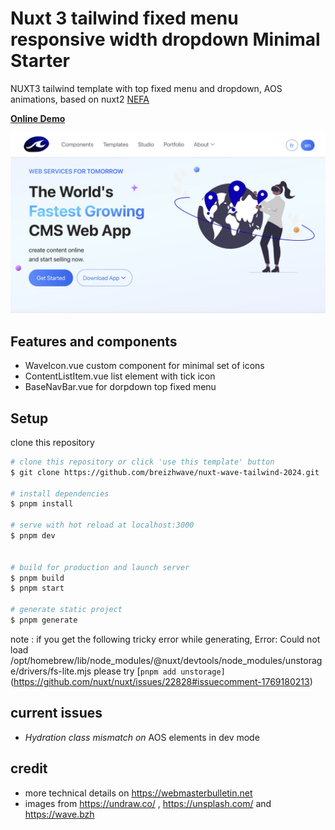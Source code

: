 # Nuxt 3 tailwind fixed menu responsive width dropdown Minimal Starter

NUXT3 tailwind template with top fixed menu and dropdown, AOS animations, based on nuxt2 [NEFA](https://www.tailwindawesome.com/resources/nefa)

**[Online Demo](https://nuxt-wave-tailwind-git-main-breizhwaves-projects.vercel.app/)**



![Thumbnail](assets/img/illustrations/screenshot.jpg)

## Features and components 

- WaveIcon.vue custom component for minimal set of icons
- ContentListItem.vue list element with tick icon
- BaseNavBar.vue for dorpdown top fixed menu 

## Setup

clone this repository


```bash
# clone this repository or click 'use this template' button
$ git clone https://github.com/breizhwave/nuxt-wave-tailwind-2024.git

# install dependencies
$ pnpm install

# serve with hot reload at localhost:3000
$ pnpm dev


# build for production and launch server
$ pnpm build
$ pnpm start

# generate static project
$ pnpm generate
```

 note : if you get the following  tricky error while generating,
  Error: Could not load /opt/homebrew/lib/node_modules/@nuxt/devtools/node_modules/unstorage/drivers/fs-lite.mjs
  please try  [`pnpm add unstorage]` (https://github.com/nuxt/nuxt/issues/22828#issuecomment-1769180213)


## current issues

- <i>Hydration class mismatch on</i> AOS elements in dev mode

## credit

- more technical details on https://webmasterbulletin.net 
- images from  https://undraw.co/ , https://unsplash.com/ and https://wave.bzh
